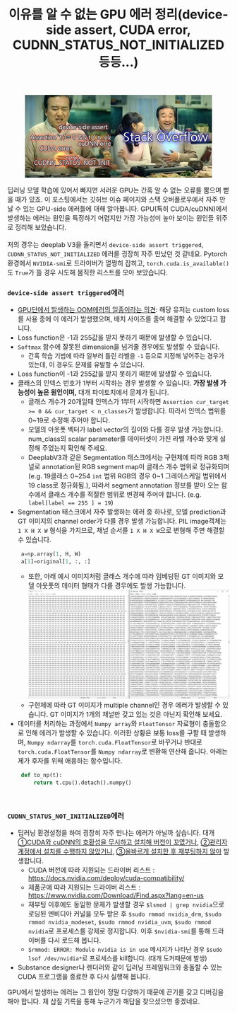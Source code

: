 ﻿---
title: "이유를 알 수 없는 GPU 에러 정리(device-side assert, CUDA error, CUDNN_STATUS_NOT_INITIALIZED 등등...)"
tags: 
  - Deep Learning
  - shoveling
categories:
  - Shoveling
toc: true
author_profile: false
comments: 
  provider: "disqus"
  disqus:
    shortname: "https-brstar96-github-io"
use_math: true
header:
  teaser: /assets/Images/fk_gpu.png
---

<figure>
    <a href="/assets/Images/fk_gpu.png"><img src="/assets/Images/fk_gpu.png"></a>
</figure>

<span style="font-size:11pt">딥러닝 모델 학습에 있어서 빠지면 서러운 GPU는 간혹 알 수 없는 오류를 뿜으며 뻗을 때가 있죠. 이 포스팅에서는 깃허브 이슈 페이지와 스택 오버플로우에서 자주 만날 수 있는 GPU-side 에러들에 대해 알아봅니다. GPU(특히 CUDA/cuDNN)에서 발생하는 에러는 원인을 특정하기 어렵지만 가장 가능성이 높아 보이는 원인들 위주로 정리해 보았습니다.<br><br>
저의 경우는 deeplab V3을 돌리면서 `device-side assert triggered`, `CUDNN_STATUS_NOT_INITIALIZED` 에러를 굉장히 자주 만났던 것 같네요. Pytorch 환경에서 `NVIDIA-smi`로 드라이버가 멀쩡히 잡히고, `torch.cuda.is_available()`도 `True`가 뜰 경우 시도해 봄직한 리스트를 모아 보았습니다.
</span>

### `device-side assert triggered`에러
   - <span style="font-size:11pt">[GPU단에서 발생하는 OOM에러의 일종이라는 의견](https://github.com/pytorch/pytorch/issues/1204): 해당 유저는 custom loss를 사용 중에 이 에러가 발생했으며, 배치 사이즈를 줄여 해결할 수 있었다고 합니다. </span><br>
   - <span style="font-size:11pt">Loss function은 -1과 255값을 받지 못하기 때문에 발생할 수 있습니다. </span><br>
   - <span style="font-size:11pt">`Softmax` 함수에 잘못된 dimension을 넘겨줄 경우에도 발생할 수 있습니다. </span><br>
      - 간혹 학습 기법에 따라 일부러 틀린 라벨을 `-1` 등으로 지정해 넣어주는 경우가 있는데, 이 경우도 문제를 유발할 수 있습니다.   
   - <span style="font-size:11pt">Loss function이 -1과 255값을 받지 못하기 때문에 발생할 수 있습니다. </span><br>
   - <span style="font-size:11pt">클래스의 인덱스 번호가 1부터 시작하는 경우 발생할 수 있습니다. <b>가장 발생 가능성이 높은 원인이며,</b> 대개 파이토치에서 문제가 됩니다.</span><br>
      - <span style="font-size:11pt">클래스 개수가 20개일때 인덱스가 1부터 시작하면 `Assertion cur_target >= 0 && cur_target < n_classes`가 발생합니다. 따라서 인덱스 범위를 0~19로 수정해 주어야 합니다.</span><br>
      - <span style="font-size:11pt">모델의 아웃풋 벡터가 label vector의 길이와 다를 경우 발생 가능합니다. num_class의 scalar parameter를 데이터셋이 가진 라벨 개수와 맞게 설정해 주었는지 확인해 주세요.</span><br>
      - <span style="font-size:11pt">DeeplabV3과 같은 Segmentation 태스크에서는 구현체에 따라 RGB 3채널로 annotation된 RGB segment map이 클래스 개수 범위로 정규화되며(e.g. 19클래스 0~254 `int` 범위 RGB의 경우 0~1 그레이스케일 범위에서 19 class로 정규화됨.), 따라서 segment annotation 정보를 받아 오는 함수에서 클래스 개수를 적절한 범위로 변경해 주어야 합니다. (e.g. `label[label == 255 ] = 19`)</span><br>
   - <span style="font-size:11pt">Segmentation 태스크에서 자주 발생하는 에러 중 하나로, 모델 prediction과 GT 이미지의 channel order가 다를 경우 발생 가능합니다. PIL image객체는 `1 X H X W` 형식을 가지므로, 채널 순서를 `1 X H X W`으로 변형해 주면 해결할 수 있습니다. </span><br>
       ```python
        a=np.array(1, H, W)
        a[1]=original[1, :, :]
        ```
      - <span style="font-size:11pt">또한, 아래 예시 이미지처럼 클래스 개수에 따라 임베딩된 GT 이미지와 모델 아웃풋의 데이터 형태가 다를 경우에도 발생 가능합니다. </span><br>
      ![png](/assets/Images/fk_gpu2.png)
      - <span style="font-size:11pt">구현체에 따라 GT 이미지가 multiple channel인 경우 에러가 발생할 수 있습니다. GT 이미지가 1개의 채널만 갖고 있는 것은 아닌지 확인해 보세요.</span><br> 
   - <span style="font-size:11pt">데이터를 처리하는 과정에서 `Numpy array`와 `FloatTensor` 자료형이 충돌함으로 인해 에러가 발생할 수 있습니다. 이러한 상황은 보통 loss를 구할 때 발생하며, `Numpy ndarray`를 `torch.cuda.FloatTensor`로 바꾸거나 반대로 `torch.cuda.FloatTensor`를 `Numpy ndarray`로 변환해 연산해 줍니다. 아래는 제가 후자를 위해 애용하는 함수입니다. </span><br>  
       ```python
        def to_np(t):
            return t.cpu().detach().numpy()
        ```
     <br>

### `CUDNN_STATUS_NOT_INITIALIZED`에러
- <span style="font-size:11pt">딥러닝 환경설정을 하며 굉장히 자주 만나는 에러가 아닐까 싶습니다. 대개 <u>①CUDA와 cuDNN의 호환성을 무시하고 설치해 버전이 꼬였거나</u>, <u>②관리자 계정에서 설치를 수행하지 않았거나</u>, <u>③올바르게 설치한 후 재부팅하지 않아</u> 발생합니다.</span><br>
    - <span style="font-size:11pt">CUDA 버전에 따라 지원되는 드라이버 리스트 : https://docs.nvidia.com/deploy/cuda-compatibility/</span><br>
    - <span style="font-size:11pt">제품군에 따라 지원되는 드라이버 리스트 : https://www.nvidia.com/Download/Find.aspx?lang=en-us</span><br>
    - <span style="font-size:11pt">재부팅 이후에도 동일한 문제가 발생할 경우 `$lsmod | grep nvidia`으로 로딩된 엔비디아 커널을 모두 받은 후 `$sudo rmmod nvidia_drm`, `$sudo rmmod nvidia_modeset`, `$sudo rmmod nvidia_uvm`, `$sudo rmmod nvidia`로 프로세스를 강제로 정지합니다. 이후 `$nvidia-smi`를 통해 드라이버를 다시 로드해 봅니다.</span><br>
    - `$rmmod: ERROR: Module nvidia is in use` 메시지가 나타난 경우 `$sudo lsof /dev/nvidia*`로 프로세스를 kill합니다. (대개 도커때문에 발생)
- <span style="font-size:11pt">Substance designer나 렌더러와 같이 딥러닝 프레임워크와 충돌할 수 있는 CUDA 프로그램을 종료한 후 다시 실행해 봅니다.</span><br>    

<span style="font-size:11pt">GPU에서 발생하는 에러는 그 원인이 정말 다양하기 때문에 끈기를 갖고 디버깅을 해야 합니다. 제 삽질 기록을 통해 누군가가 해답을 찾으셨으면 좋겠네요.</span> 